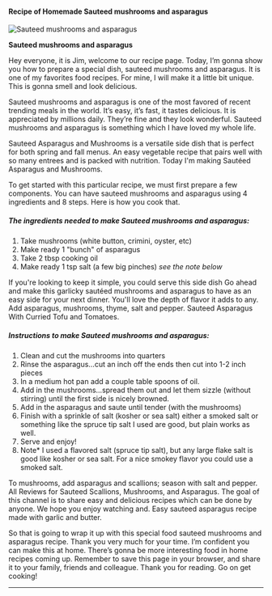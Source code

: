             

#### Recipe of Homemade Sauteed mushrooms and asparagus

![Sauteed mushrooms and asparagus](https://img-global.cpcdn.com/recipes/fcede4b4b11446d2/751x532cq70/sauteed-mushrooms-and-asparagus-recipe-main-photo.jpg)

**Sauteed mushrooms and asparagus**

Hey everyone, it is Jim, welcome to our recipe page. Today, I’m gonna show you how to prepare a special dish, sauteed mushrooms and asparagus. It is one of my favorites food recipes. For mine, I will make it a little bit unique. This is gonna smell and look delicious.

Sauteed mushrooms and asparagus is one of the most favored of recent trending meals in the world. It’s easy, it’s fast, it tastes delicious. It is appreciated by millions daily. They’re fine and they look wonderful. Sauteed mushrooms and asparagus is something which I have loved my whole life.

Sauteed Asparagus and Mushrooms is a versatile side dish that is perfect for both spring and fall menus. An easy vegetable recipe that pairs well with so many entrees and is packed with nutrition. Today I'm making Sautéed Asparagus and Mushrooms.

To get started with this particular recipe, we must first prepare a few components. You can have sauteed mushrooms and asparagus using 4 ingredients and 8 steps. Here is how you cook that.

##### The ingredients needed to make Sauteed mushrooms and asparagus:

1.  Take mushrooms (white button, crimini, oyster, etc)
2.  Make ready 1 "bunch" of asparagus
3.  Take 2 tbsp cooking oil
4.  Make ready 1 tsp salt (a few big pinches) _see the note below_

If you're looking to keep it simple, you could serve this side dish Go ahead and make this garlicky sautéed mushrooms and asparagus to have as an easy side for your next dinner. You'll love the depth of flavor it adds to any. Add asparagus, mushrooms, thyme, salt and pepper. Sauteed Asparagus With Curried Tofu and Tomatoes.

##### Instructions to make Sauteed mushrooms and asparagus:

1.  Clean and cut the mushrooms into quarters
2.  Rinse the asparagus…cut an inch off the ends then cut into 1-2 inch pieces
3.  In a medium hot pan add a couple table spoons of oil.
4.  Add in the mushrooms…spread them out and let them sizzle (without stirring) until the first side is nicely browned.
5.  Add in the asparagus and saute until tender (with the mushrooms)
6.  Finish with a sprinkle of salt (kosher or sea salt) either a smoked salt or something like the spruce tip salt I used are good, but plain works as well.
7.  Serve and enjoy!
8.  Note\* I used a flavored salt (spruce tip salt), but any large flake salt is good like kosher or sea salt. For a nice smokey flavor you could use a smoked salt.

To mushrooms, add asparagus and scallions; season with salt and pepper. All Reviews for Sauteed Scallions, Mushrooms, and Asparagus. The goal of this channel is to share easy and delicious recipes which can be done by anyone. We hope you enjoy watching and. Easy sauteed asparagus recipe made with garlic and butter.

So that is going to wrap it up with this special food sauteed mushrooms and asparagus recipe. Thank you very much for your time. I’m confident you can make this at home. There’s gonna be more interesting food in home recipes coming up. Remember to save this page in your browser, and share it to your family, friends and colleague. Thank you for reading. Go on get cooking!

* * *